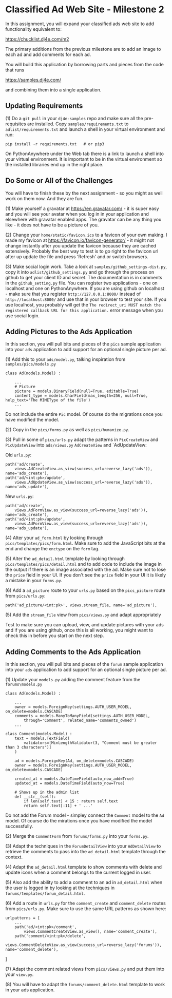 Classified Ad Web Site - Milestone 2
====================================

In this assignment, you will expand your classified ads web site to add functionality
equivalent to:

https://chucklist.dj4e.com/m2

The primary additions from the previous milestone are to add an image to each ad
and add comments for each ad.

You will build this application by borrowing parts and pieces from the code that runs

https://samples.dj4e.com/

and combining them into a single application.

Updating Requirements
---------------------

(1) Do a `git pull` in your `dj4e-samples` repo and make sure all the pre-requisites are
installed.  Copy `samples/requirements.txt` to `adlist/requirements.txt` and launch a
shell in your virtual environment and run:

    pip install -r requirements.txt   # or pip3

On PythonAnywhere under the Web tab there is a link to launch a shell into your
virtual environment.  It is important to be in the virtual environment so the
installed libraries end up in the right place.

Do Some or All of the Challenges
---------------------------------

You will have to finish these by the next assignment - so you might as well work on them now.
And they are fun.

(1) Make yourself a gravatar at https://en.gravatar.com/ - it is super easy and you will see your
avatar when you log in in your application and elsewhere with gravatar enabled apps.  The gravatar can be
any thing you like - it does not have to be a picture of you.

(2) Change your `home/static/favicon.ico` to a favicon of your own making.   I made my favicon
at https://favicon.io/favicon-generator/ - it might not change instantly after you update the favicon
because they are cached extensively.   Probably the best way to test is to go right to the favicon url
after up update the file and press 'Refresh' and.or switch browsers.

(3) Make social login work.  Take a look at `samples/github_settings-dist.py`, copy it into
`adlist/github_settings.py` and go through the process on github to get your client ID and
secret.   The documentation is in comments in the `github_setting.py` file.
You can register two applications - one on localhost and one on PythonAnywhere.  If you are
using github on localhost - make sure that you
register `http://127.0.0.1:8000/` instead of `http://localhost:8000/` and use that in your browser
to test your site.  If you use localhost, you probably will get the `The redirect_uri MUST
match the registered callback URL for this application.` error message when you use social login.


Adding Pictures to the Ads Application
--------------------------------------

In this section, you will pull bits and pieces of the `pics` sample application
into your `ads` application to add support for an optional single picture per ad.

(1) Add this to your `ads/model.py`, talking inspiration from `samples/pics/models.py`

    class Ad(models.Model) :

        ...
        # Picture
        picture = models.BinaryField(null=True, editable=True)
        content_type = models.CharField(max_length=256, null=True, help_text='The MIMEType of the file')
        ...

Do not include the entire `Pic` model.  Of course do the migrations once you have modified the model.

(2) Copy in the `pics/forms.py` as well as `pics/humanize.py`.

(3) Pull in some of `pics/urls.py` adapt the patterns in `PicCreateView` and
`PicUpdateView` into `ads/views.py` `AdCreateView` and `AdUpdateView:

Old `urls.py`:

    path('ad/create',
        views.AdCreateView.as_view(success_url=reverse_lazy('ads')), name='ads_create'),
    path('ad/<int:pk>/update',
        views.AdUpdateView.as_view(success_url=reverse_lazy('ads')), name='ads_update'),

New `urls.py`:

    path('ad/create',
        views.AdFormView.as_view(success_url=reverse_lazy('ads')), name='ads_create'),
    path('ad/<int:pk>/update',
        views.AdFormView.as_view(success_url=reverse_lazy('ads')), name='ads_update'),

(4) Alter your `ad_form.html` by looking through `pics/templates/pics/form.html`.  Make sure to add the 
JavaScript bits at the end and change the `enctype` on the `form` tag.

(5) Alter the `ad_detail.html` template by looking through `pics/templates/pics/detail.html` and
to add code to include the image in the output if there is an image associated with the ad.
Make sure not to lose the `price` field in your UI.  If you don't see the `price` field
in your UI it is likely a mistake in your `forms.py`.

(6) Add a `ad_picture` route to your `urls.py` based on the `pics_picture` route from `pics/urls.py`:

    path('ad_picture/<int:pk>', views.stream_file, name='ad_picture'),

(5) Add the `stream_file` view from `pics/views.py` and adapt appropriately

Test to make sure you can upload, view, and update pictures with your ads and if you are using github,
once this is all working, you might want to check this in before you start on the next step.

Adding Comments to the Ads Application
--------------------------------------

In this section, you will pull bits and pieces of the `forum` sample application
into your `ads` application to add support for an optional single picture per ad.

(1) Update your `models.py` adding the comment feature from the `forums\models.py`

    class Ad(models.Model) :

        ...
        owner = models.ForeignKey(settings.AUTH_USER_MODEL, on_delete=models.CASCADE)
        comments = models.ManyToManyField(settings.AUTH_USER_MODEL,
            through='Comment', related_name='comments_owned')
        ...

    class Comment(models.Model) :
        text = models.TextField(
            validators=[MinLengthValidator(3, "Comment must be greater than 3 characters")]
        )

        ad = models.ForeignKey(Ad, on_delete=models.CASCADE)
        owner = models.ForeignKey(settings.AUTH_USER_MODEL, on_delete=models.CASCADE)

        created_at = models.DateTimeField(auto_now_add=True)
        updated_at = models.DateTimeField(auto_now=True)

        # Shows up in the admin list
        def __str__(self):
            if len(self.text) < 15 : return self.text
            return self.text[:11] + ' ...'

Do not add the Forum model - simpley connect the `Comment` model to the `Ad` model. Of course do 
the mirations once you have modified the model successfully.

(2) Merge the `CommentForm` from `forums/forms.py` into your `forms.py`.

(3) Adapt the techniques in the `ForumDetailView` into your `AdDetailView` to retrieve the comments to 
pass into the `ad_detail.html` template through the context.

(4) Adapt the `ad_detail.html` template to show comments with delete and update icons when a comment belongs
to the current logged in user.  

(5) Also add the ability to add a comment to an ad in `ad_detail.html` when the user is logged in by looking
at the techniques in `forums/templates/forum_detail.html`.

(6) Add a route in `urls.py` for the `comment_create` and `comment_delete` routes from `pics/urls.py`.
Make sure to use the same URL patterns as shown here:

    urlpatterns = [
        ...
        path('ad/<int:pk>/comment',
            views.CommentCreateView.as_view(), name='comment_create'),
        path('comment/<int:pk>/delete',
            views.CommentDeleteView.as_view(success_url=reverse_lazy('forums')), name='comment_delete'),
]

(7) Adapt the comment related views from `pics/views.py` and put them into your `view.py`.

(8) You will have to adapt the `forums/comment_delete.html` template to work in your ads application.


